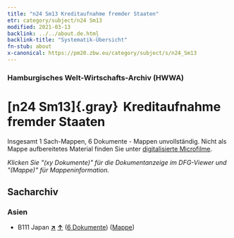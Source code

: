 ```yaml
---
title: "n24 Sm13 Kreditaufnahme fremder Staaten"
etr: category/subject/n24 Sm13
modified: 2021-03-13
backlink: ../../about.de.html
backlink-title: "Systematik-Übersicht"
fn-stub: about
x-canonical: https://pm20.zbw.eu/category/subject/s/n24_Sm13
---
```


### Hamburgisches Welt-Wirtschafts-Archiv (HWWA)
# [n24 Sm13]{.gray}&#8201; Kreditaufnahme fremder Staaten&#160; 




Insgesamt 1 Sach-Mappen, 6 Dokumente - Mappen unvollständig.
Nicht als Mappe aufbereitetes Material finden Sie unter [digitalisierte Microfilme](/film/h1_sh.de.html).

_Klicken Sie "(xy Dokumente)" für die Dokumentanzeige im DFG-Viewer und "(Mappe)" für Mappeninformation._

## Sacharchiv




### Asien

- B111 Japan [**&nearr;**](../../../geo/i/141272/about.de.html "Japan (alle Mappen)") [**&uarr;**](../../../geo/about.de.html#B111 "Ländersystematik") (<a href="https://pm20.zbw.eu/dfgview/sh/141272,161741" title="über: Japan : Kreditaufnahme fremder Staaten" target="_blank">6 Dokumente</a>) ([Mappe](../../../../folder/sh/1412xx/141272/1617xx/161741/about.de.html))


